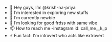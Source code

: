 - 👋 Hey guys, I’m @krish-na-priya
- 👀 I’m interested in exploring new stuffs
- 🌱 I’m currently newbie 
- 💞️ I’m looking for good frdss with same vibe
- 📫 How to reach me -instagram id: call_me__k_p
- ⚡ Fun fact: I'm introvert who acts like extrovert 

<!---
krish-na-priya/krish-na-priya is a ✨ special ✨ repository because its `README.md` (this file) appears on your GitHub profile.
You can click the Preview link to take a look at your changes.
--->
